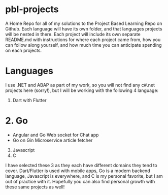 # pbl-projects
A Home Repo for all of my solutions to the Project Based Learning Repo on Github. Each language will have its own folder, and that languages projects will be nested in there. Each project will include its own separate README.md with instructions for where each project came from, how you can follow along yourself, and how much time you can anticipate spending on each projects. 

# Languages
I use .NET and ABAP as part of my work, so you will not find any c#.net projects here (sorry!), but I will be working with the following 4 language:

1. Dart with Flutter

# 2. Go
  - Angular and Go Web socket for Chat app
  - Go on Gin Microservice article fetcher

3. Javascript
4. C

I have selected these 3 as they each have different domains they tend to cover. Dart/Flutter is used with mobile apps, Go is a modern backend language, Javascript is everywhere, and C is my personal favorite, but I am out of practice with it. Hopefully you can also find personal growth with these same projects as well!
